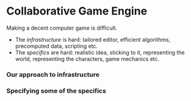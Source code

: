 # Collaborative Game Engine


Making a decent computer game is difficult.
- The _infrastructure_ is hard: tailored editor, efficient algorithms, precomputed data, scripting etc. 
- The _specifics_ are hard: realistic idea, sticking to it, representing the world, representing the characters, game mechanics etc.

### Our approach to infrastructure

### Specifying some of the specifics
